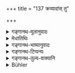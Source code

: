 +++
title = "137 क्रव्यादांस् तु"

+++

<details><summary>गङ्गानथ-मूलानुवादः</summary>

For killing carnivorous animals, one should give a milch-cow; and a heifer for killing those not carnivorous; and a ‘kṛṣṇala’ of gold for killing a camel.—(137)
</details>

<details><summary>मेधातिथिः</summary>

**क्रव्यादास्** तरक्षुसिंहमृगादयः । **अक्रव्यादाः** रुरुपृषतादयः । **धेनुर्** गौर् एव । **कृष्णलं** विशिष्टपरिमाणं सुवर्णम् । दण्डाधिकारशास्त्रपरिभाषा, अन्यत्र लौकिकम् एव- "शतकृष्णलं घृतम् आयुष्कामः" इति ॥ ११.१३७ ॥
</details>

<details><summary>गङ्गानथ-भाष्यानुवादः</summary>

‘*Carnivorous animals*’—*e.g*., the hyena, the lion and so forth.

‘*Not carnivorous*’—*e.g*., the several species of the deer.

‘*Dhenu*’—stands for the *cow* only.

‘*Kṛṣṇala*’— is a gold-piece of a definite weight. The term has this technical meaning in treatises on Fines; but

elsewhere it is used in the ordinary sense of a particular weight-measure; as in such passages as—‘one desiring longevity should give one hundred *kṛṣṇalas* of clarified butter.’—(137)
</details>

<details><summary>गङ्गानथ-टिप्पन्यः</summary>

This verse is quoted in *Aparārka* (p. 1132);—in *Mitākṣarā* (3.272);—in
*Madanapārijāta* (p. 950);—and in *Prāyaścittaviveka* (pp. 232 and 527),
which says that this refers to *unintentional* killing, and that once only.
</details>

<details><summary>गङ्गानथ-तुल्य-वाक्यानि</summary>

*Viṣṇu* (50.29, 40-41).—‘If he has killed a camel, he must give a golden
*Kṛṣṇala*. If he has killed a wild carnivorous animal, he must give a
milch cow; if a non-carnivorous wild animal, he must give a heifer.’

*Yājñavalkya* (3.274-275).—[(See under
134.)]
</details>

<details><summary>Bühler</summary>

138	But for killing carnivorous wild beasts, he shall give a milch-cow, for (killing) wild beasts that are not carnivorous, a heifer, for killing a camel, one krishnala.
</details>
